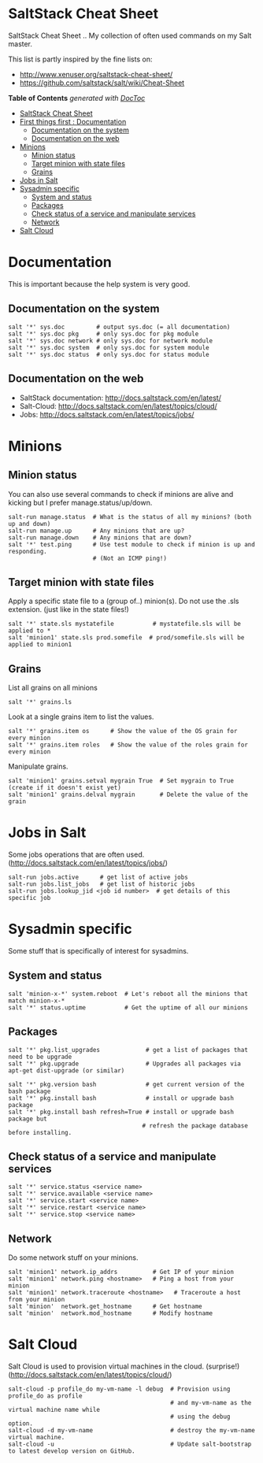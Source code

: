 # SaltStack Cheat Sheet

SaltStack Cheat Sheet .. My collection of often used commands on my Salt master.

This list is partly inspired by the fine lists on:
* http://www.xenuser.org/saltstack-cheat-sheet/
* https://github.com/saltstack/salt/wiki/Cheat-Sheet

**Table of Contents**  *generated with [DocToc](http://doctoc.herokuapp.com/)*

- [SaltStack Cheat Sheet](#saltstack-cheat-sheet)
- [First things first : Documentation](#documentation)
  - [Documentation on the system](#documentation-on-the-system)
  - [Documentation on the web](#documentation-on-the-web)
- [Minions](#minions)
  - [Minion status](#minion-status)
  - [Target minion with state files](#target-minion-with-state-files)
  - [Grains](#grains)
- [Jobs in Salt](#jobs-in-salt)
- [Sysadmin specific](#sysadmin-specific)
  - [System and status](#system-and-status)
  - [Packages](#packages)
  - [Check status of a service and manipulate services](#check-status-of-a-service-and-manipulate-services)
  - [Network](#network)
- [Salt Cloud](#salt-cloud)

# Documentation
This is important because the help system is very good.

## Documentation on the system
```
salt '*' sys.doc         # output sys.doc (= all documentation)
salt '*' sys.doc pkg     # only sys.doc for pkg module
salt '*' sys.doc network # only sys.doc for network module
salt '*' sys.doc system  # only sys.doc for system module
salt '*' sys.doc status  # only sys.doc for status module
```

## Documentation on the web
- SaltStack documentation: http://docs.saltstack.com/en/latest/
- Salt-Cloud: http://docs.saltstack.com/en/latest/topics/cloud/
- Jobs: http://docs.saltstack.com/en/latest/topics/jobs/

# Minions

## Minion status
You can also use several commands to check if minions are alive and kicking but I prefer manage.status/up/down.

```
salt-run manage.status  # What is the status of all my minions? (both up and down)
salt-run manage.up      # Any minions that are up?
salt-run manage.down    # Any minions that are down?
salt '*' test.ping      # Use test module to check if minion is up and responding.
                        # (Not an ICMP ping!)
```

## Target minion with state files
Apply a specific state file to a (group of..) minion(s). Do not use the .sls extension. (just like in the state files!)

```
salt '*' state.sls mystatefile           # mystatefile.sls will be applied to *
salt 'minion1' state.sls prod.somefile  # prod/somefile.sls will be applied to minion1
```

## Grains
List all grains on all minions
```
salt '*' grains.ls
```

Look at a single grains item to list the values.
```
salt '*' grains.item os      # Show the value of the OS grain for every minion
salt '*' grains.item roles   # Show the value of the roles grain for every minion
```

Manipulate grains.
```
salt 'minion1' grains.setval mygrain True  # Set mygrain to True (create if it doesn't exist yet)
salt 'minion1' grains.delval mygrain       # Delete the value of the grain
```

# Jobs in Salt
Some jobs operations that are often used. (http://docs.saltstack.com/en/latest/topics/jobs/)
```
salt-run jobs.active      # get list of active jobs
salt-run jobs.list_jobs   # get list of historic jobs
salt-run jobs.lookup_jid <job id number>  # get details of this specific job
```

# Sysadmin specific
Some stuff that is specifically of interest for sysadmins.

## System and status
```
salt 'minion-x-*' system.reboot  # Let's reboot all the minions that match minion-x-*
salt '*' status.uptime           # Get the uptime of all our minions
```

## Packages
```
salt '*' pkg.list_upgrades             # get a list of packages that need to be upgrade
salt '*' pkg.upgrade                   # Upgrades all packages via apt-get dist-upgrade (or similar)

salt '*' pkg.version bash              # get current version of the bash package
salt '*' pkg.install bash              # install or upgrade bash package
salt '*' pkg.install bash refresh=True # install or upgrade bash package but
                                      # refresh the package database before installing.
```

## Check status of a service and manipulate services
```
salt '*' service.status <service name>
salt '*' service.available <service name>
salt '*' service.start <service name>
salt '*' service.restart <service name>
salt '*' service.stop <service name>
```

## Network

Do some network stuff on your minions.

```
salt 'minion1' network.ip_addrs          # Get IP of your minion
salt 'minion1' network.ping <hostname>   # Ping a host from your minion
salt 'minion1' network.traceroute <hostname>   # Traceroute a host from your minion
salt 'minion'  network.get_hostname      # Get hostname
salt 'minion'  network.mod_hostname      # Modify hostname
```

# Salt Cloud
Salt Cloud is used to provision virtual machines in the cloud. (surprise!) (http://docs.saltstack.com/en/latest/topics/cloud/)

```
salt-cloud -p profile_do my-vm-name -l debug  # Provision using profile_do as profile
                                              # and my-vm-name as the virtual machine name while
                                              # using the debug option.
salt-cloud -d my-vm-name                      # destroy the my-vm-name virtual machine.
salt-cloud -u                                 # Update salt-bootstrap to latest develop version on GitHub.
```

